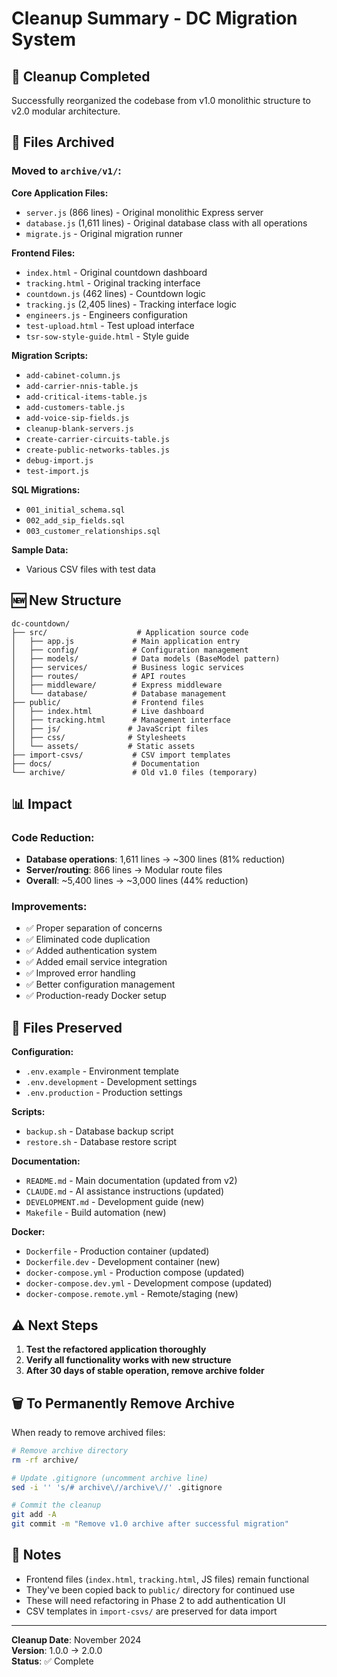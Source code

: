 # Cleanup Summary - DC Migration System

## 🧹 Cleanup Completed

Successfully reorganized the codebase from v1.0 monolithic structure to v2.0 modular architecture.

## 📁 Files Archived

### Moved to `archive/v1/`:

**Core Application Files:**
- `server.js` (866 lines) - Original monolithic Express server
- `database.js` (1,611 lines) - Original database class with all operations
- `migrate.js` - Original migration runner

**Frontend Files:**
- `index.html` - Original countdown dashboard
- `tracking.html` - Original tracking interface  
- `countdown.js` (462 lines) - Countdown logic
- `tracking.js` (2,405 lines) - Tracking interface logic
- `engineers.js` - Engineers configuration
- `test-upload.html` - Test upload interface
- `tsr-sow-style-guide.html` - Style guide

**Migration Scripts:**
- `add-cabinet-column.js`
- `add-carrier-nnis-table.js`
- `add-critical-items-table.js`
- `add-customers-table.js`
- `add-voice-sip-fields.js`
- `cleanup-blank-servers.js`
- `create-carrier-circuits-table.js`
- `create-public-networks-tables.js`
- `debug-import.js`
- `test-import.js`

**SQL Migrations:**
- `001_initial_schema.sql`
- `002_add_sip_fields.sql`
- `003_customer_relationships.sql`

**Sample Data:**
- Various CSV files with test data

## 🆕 New Structure

```
dc-countdown/
├── src/                    # Application source code
│   ├── app.js             # Main application entry
│   ├── config/            # Configuration management
│   ├── models/            # Data models (BaseModel pattern)
│   ├── services/          # Business logic services
│   ├── routes/            # API routes
│   ├── middleware/        # Express middleware
│   └── database/          # Database management
├── public/                # Frontend files
│   ├── index.html         # Live dashboard
│   ├── tracking.html      # Management interface
│   ├── js/               # JavaScript files
│   ├── css/              # Stylesheets
│   └── assets/           # Static assets
├── import-csvs/           # CSV import templates
├── docs/                  # Documentation
└── archive/               # Old v1.0 files (temporary)
```

## 📊 Impact

### Code Reduction:
- **Database operations**: 1,611 lines → ~300 lines (81% reduction)
- **Server/routing**: 866 lines → Modular route files
- **Overall**: ~5,400 lines → ~3,000 lines (44% reduction)

### Improvements:
- ✅ Proper separation of concerns
- ✅ Eliminated code duplication
- ✅ Added authentication system
- ✅ Added email service integration
- ✅ Improved error handling
- ✅ Better configuration management
- ✅ Production-ready Docker setup

## 🔄 Files Preserved

**Configuration:**
- `.env.example` - Environment template
- `.env.development` - Development settings
- `.env.production` - Production settings

**Scripts:**
- `backup.sh` - Database backup script
- `restore.sh` - Database restore script

**Documentation:**
- `README.md` - Main documentation (updated from v2)
- `CLAUDE.md` - AI assistance instructions (updated)
- `DEVELOPMENT.md` - Development guide (new)
- `Makefile` - Build automation (new)

**Docker:**
- `Dockerfile` - Production container (updated)
- `Dockerfile.dev` - Development container (new)
- `docker-compose.yml` - Production compose (updated)
- `docker-compose.dev.yml` - Development compose (updated)
- `docker-compose.remote.yml` - Remote/staging (new)

## ⚠️ Next Steps

1. **Test the refactored application thoroughly**
2. **Verify all functionality works with new structure**
3. **After 30 days of stable operation, remove archive folder**

## 🗑️ To Permanently Remove Archive

When ready to remove archived files:

```bash
# Remove archive directory
rm -rf archive/

# Update .gitignore (uncomment archive line)
sed -i '' 's/# archive\//archive\//' .gitignore

# Commit the cleanup
git add -A
git commit -m "Remove v1.0 archive after successful migration"
```

## 📝 Notes

- Frontend files (`index.html`, `tracking.html`, JS files) remain functional
- They've been copied back to `public/` directory for continued use
- These will need refactoring in Phase 2 to add authentication UI
- CSV templates in `import-csvs/` are preserved for data import

---

**Cleanup Date**: November 2024  
**Version**: 1.0.0 → 2.0.0  
**Status**: ✅ Complete